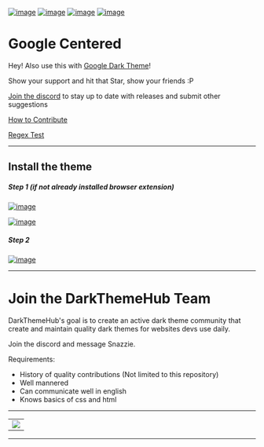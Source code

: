 [![image](https://img.shields.io/github/v/release/Darkthemehub/GoogleCentered?style=flat-square)](https://github.com/DarkThemeHub/GoogleCentered/releases/latest)
[![image](https://img.shields.io/github/release-date/Darkthemehub/GoogleCentered?color=%23DD7A00&label=Last%20updated&style=flat-square)](https://github.com/DarkThemeHub/GoogleCentered/releases)
[![image](https://img.shields.io/github/contributors/DarkThemehub/GoogleCentered?style=flat-square)](https://github.com/DarkThemeHub/GoogleCentered/graphs/contributors)
[![image](https://img.shields.io/github/size/Darkthemehub/GoogleCentered/Generated/github.user.styl?color=purple&label=Theme%20size&style=flat-square)](https://github.com/DarkThemeHub/GoogleCentered/blob/master/Generated/github.user.styl)

# Google Centered

Hey! Also use this with [Google Dark Theme](https://github.com/DarkThemeHub/GoogleDarkTheme)!

Show your support and hit that Star, show your friends :P

[Join the discord](https://discord.gg/pSs9YYn) to stay up to date with releases and submit other suggestions

[How to Contribute](https://github.com/DarkThemeHub/GoogleCentered/blob/master/CONTRIBUTING.md)

[Regex Test](https://regex101.com/r/4QIe2c/2)

<hr>

## Install the theme

##### Step 1 (if not already installed browser extension)

[![image](https://img.shields.io/badge/Install-Stylus%20Chrome%20Extension-116b59.svg?longCache=true&style=for-the-badge)](https://chrome.google.com/webstore/detail/stylus/clngdbkpkpeebahjckkjfobafhncgmne/)

[![image](https://img.shields.io/badge/Install-Stylus%20Firefox%20Extension-116b59.svg?longCache=true&style=for-the-badge)](https://addons.mozilla.org/en-GB/firefox/addon/styl-us/)

##### Step 2

[![image](https://img.shields.io/badge/Install/Update%20directly%20with-Stylus-116b59.svg?longCache=true&style=for-the-badge)](https://raw.githubusercontent.com/DarkThemeHub/GoogleCentered/master/Generated/github.user.styl)



<hr>

# Join the DarkThemeHub Team

DarkThemeHub's goal is to create an active dark theme community that create and maintain quality dark themes for websites devs use daily.

Join the discord and message Snazzie.

Requirements:

-   History of quality contributions (Not limited to this repository)
-   Well mannered
-   Can communicate well in english
-   Knows basics of css and html

<hr>
<table><tr><td>
<img src="https://i.gyazo.com/13dda60b3145988387539a9c6b1195a9.png"/>
</td></tr></table>
<hr>
